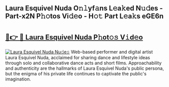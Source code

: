 ## Laura Esquivel Nuda O𝚗𝚕yf𝚊ns L𝚎a𝚔ed N𝚞𝚍es - Part-x2N P𝚑𝚘tos Vi𝚍𝚎o - H𝚘𝚝 Part L𝚎a𝚔s eGE6n

# <h2><a href="http://kf1z8sj.oniu.top/?m=Laura+Esquivel+Nuda">🔗👉 🔴 Laura Esquivel Nuda P𝚑ot𝚘𝚜 V𝚒d𝚎o</a></h2>

[![Laura Esquivel Nuda Nu𝚍e𝚜](https://i.imgur.com/0qMVB7G.gif)](http://kf1z8sj.oniu.top/?m=Laura+Esquivel+Nuda)
Web-based performer and digital artist Laura Esquivel Nuda, acclaimed for sharing dance and lifestyle ideas through solo and collaborative dance acts and short films. Approachability and authenticity are the hallmarks of Laura Esquivel Nuda's public persona, but the enigma of his private life continues to captivate the public's imagination.  
